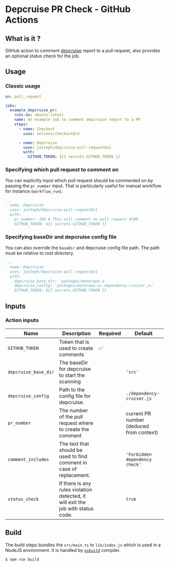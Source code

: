 # Depcruise PR Check - GitHub Actions

## What is it ?

GitHub action to comment [depcruise](https://github.com/sverweij/dependency-cruiser) report to a pull request, also provides an optional status check for the job.

## Usage

### Classic usage

```yml
on: pull_request

jobs:
  example_depcruise_pr:
    runs-on: ubuntu-latest
    name: An example job to comment depcruise report to a PR
    steps:
      - name: Checkout
        uses: actions/checkout@v3

      - name: Depcruise
        uses: josteph/depcruise-pull-request@v1
        with:
          GITHUB_TOKEN: ${{ secrets.GITHUB_TOKEN }}
```

### Specifying which pull request to comment on

You can explicitly input which pull request should be commented on by passing the `pr_number` input.
That is particularly useful for manual workflow for instance (`workflow_run`).

```yml
...
- name: Depcruise
  uses: josteph/depcruise-pull-request@v1
  with:
    pr_number: 100 # This will comment on pull request #100
    GITHUB_TOKEN: ${{ secrets.GITHUB_TOKEN }}
```

### Specifying baseDir and depcruise config file

You can also override the `baseDir` and depcruise config file path. The path must be relative to root directory.

```yml
...
- name: Depcruise
  uses: josteph/depcruise-pull-request@v1
  with:
    depcruise_base_dir: 'packages/monorepo-a'
    depcruise_config: 'packages/monorepo-a/.dependency-cruiser.js'
    GITHUB_TOKEN: ${{ secrets.GITHUB_TOKEN }}
```

## Inputs 

### Action inputs

| Name | Description | Required | Default |
| --- | --- | --- | --- |
| `GITHUB_TOKEN` | Token that is used to create comments | ✅ | |
| `depcruise_base_dir` | The baseDir for depcruise to start the scanning | | `'src'` |
| `depcruise_config` | Path to the config file for depcruise. | | `./dependency-cruiser.js` |
| `pr_number` | The number of the pull request where to create the comment | | current PR number (deduced from context) |
| `comment_includes` | The text that should be used to find comment in case of replacement. | | `'Forbidden dependency check'` |
| `status_check` | If there is any rules violation detected, it will exit the job with status code. | | `true` |

## Build

The build steps bundles the `src/main.ts` to `lib/index.js` which is used in a NodeJS environment.
It is handled by [`esbuild`](https://esbuild.github.io/) compiler.

```sh
$ npm run build
```


